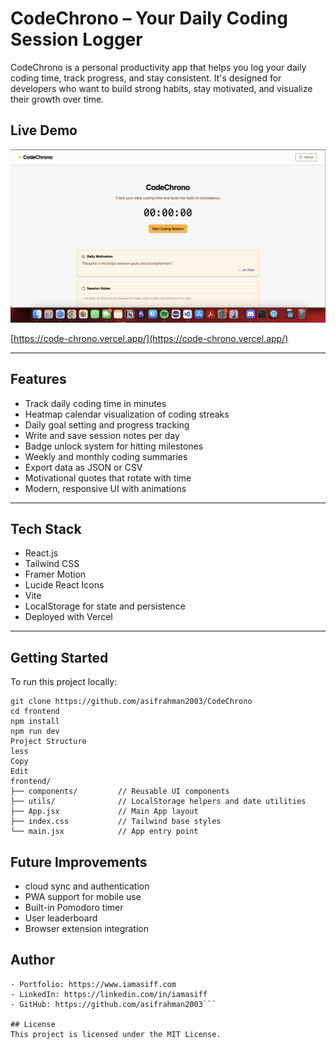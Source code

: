 # CodeChrono – Your Daily Coding Session Logger

CodeChrono is a personal productivity app that helps you log your daily coding time, track progress, and stay consistent. It's designed for developers who want to build strong habits, stay motivated, and visualize their growth over time.

## Live Demo

![alt text](CodeChronoDemo.png)

[https://code-chrono.vercel.app/](https://code-chrono.vercel.app/)

---

## Features

- Track daily coding time in minutes
- Heatmap calendar visualization of coding streaks
- Daily goal setting and progress tracking
- Write and save session notes per day
- Badge unlock system for hitting milestones
- Weekly and monthly coding summaries
- Export data as JSON or CSV
- Motivational quotes that rotate with time
- Modern, responsive UI with animations

---

## Tech Stack

- React.js
- Tailwind CSS
- Framer Motion
- Lucide React Icons
- Vite
- LocalStorage for state and persistence
- Deployed with Vercel

---

## Getting Started

To run this project locally:

```
git clone https://github.com/asifrahman2003/CodeChrono
cd frontend
npm install
npm run dev
Project Structure
less
Copy
Edit
frontend/
├── components/         // Reusable UI components
├── utils/              // LocalStorage helpers and date utilities
├── App.jsx             // Main App layout
├── index.css           // Tailwind base styles
└── main.jsx            // App entry point
```

## Future Improvements
- cloud sync and authentication
- PWA support for mobile use
- Built-in Pomodoro timer
- User leaderboard
- Browser extension integration

## Author
```Asifur Rahman
- Portfolio: https://www.iamasiff.com
- LinkedIn: https://linkedin.com/in/iamasiff
- GitHub: https://github.com/asifrahman2003```

## License
This project is licensed under the MIT License.